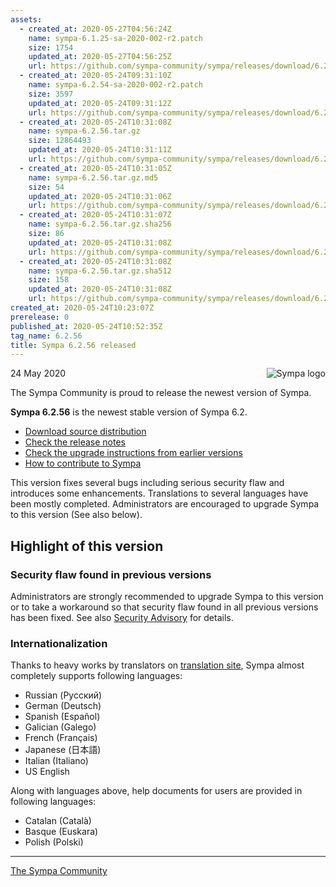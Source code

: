 ```yaml
---
assets:
  - created_at: 2020-05-27T04:56:24Z
    name: sympa-6.1.25-sa-2020-002-r2.patch
    size: 1754
    updated_at: 2020-05-27T04:56:25Z
    url: https://github.com/sympa-community/sympa/releases/download/6.2.56/sympa-6.1.25-sa-2020-002-r2.patch
  - created_at: 2020-05-24T09:31:10Z
    name: sympa-6.2.54-sa-2020-002-r2.patch
    size: 3597
    updated_at: 2020-05-24T09:31:12Z
    url: https://github.com/sympa-community/sympa/releases/download/6.2.56/sympa-6.2.54-sa-2020-002-r2.patch
  - created_at: 2020-05-24T10:31:08Z
    name: sympa-6.2.56.tar.gz
    size: 12864493
    updated_at: 2020-05-24T10:31:11Z
    url: https://github.com/sympa-community/sympa/releases/download/6.2.56/sympa-6.2.56.tar.gz
  - created_at: 2020-05-24T10:31:05Z
    name: sympa-6.2.56.tar.gz.md5
    size: 54
    updated_at: 2020-05-24T10:31:06Z
    url: https://github.com/sympa-community/sympa/releases/download/6.2.56/sympa-6.2.56.tar.gz.md5
  - created_at: 2020-05-24T10:31:07Z
    name: sympa-6.2.56.tar.gz.sha256
    size: 86
    updated_at: 2020-05-24T10:31:08Z
    url: https://github.com/sympa-community/sympa/releases/download/6.2.56/sympa-6.2.56.tar.gz.sha256
  - created_at: 2020-05-24T10:31:08Z
    name: sympa-6.2.56.tar.gz.sha512
    size: 158
    updated_at: 2020-05-24T10:31:08Z
    url: https://github.com/sympa-community/sympa/releases/download/6.2.56/sympa-6.2.56.tar.gz.sha512
created_at: 2020-05-24T10:23:07Z
prerelease: 0
published_at: 2020-05-24T10:52:35Z
tag_name: 6.2.56
title: Sympa 6.2.56 released
---
```


<img align="right" src="https://www.sympa.org/_media/logos/old/sympa_multi_150x121.png" title="Sympa logo"/> 24 May 2020

The Sympa Community is proud to release the newest version of Sympa.

**Sympa 6.2.56** is the newest stable version of Sympa 6.2.

  - [Download source distribution](https://github.com/sympa-community/sympa/releases/download/6.2.56/sympa-6.2.56.tar.gz)
  - [Check the release notes](https://github.com/sympa-community/sympa/blob/6.2.56/NEWS.md)
  - [Check the upgrade instructions from earlier versions](https://sympa-community.github.io/manual/upgrade/notes.html)
  - [How to contribute to Sympa](https://github.com/sympa-community/sympa/blob/6.2.56/CONTRIBUTING.md)

This version fixes several bugs including serious security flaw and introduces some enhancements.  Translations to several languages have been mostly completed.  Administrators are encouraged to upgrade Sympa to this version (See also below).

Highlight of this version
-------------------------

### Security flaw found in previous versions

Administrators are strongly recommended to upgrade Sympa to this version or to take a workaround so that security flaw found in all previous versions has been fixed.  See also [Security Advisory](https://sympa-community.github.io/security/2020-002.html) for details.

### Internationalization

Thanks to heavy works by translators on [translation site](https://translate.sympa.org), Sympa almost completely supports following languages:

  * Russian (Русский)
  * German (Deutsch)
  * Spanish (Español)
  * Galician (Galego)
  * French (Français)
  * Japanese (日本語)
  * Italian (Italiano)
  * US English

Along with languages above, help documents for users are provided in following languages:

  * Catalan (Català)
  * Basque (Euskara)
  * Polish (Polski)

----

[The Sympa Community](https://github.com/sympa-community)
